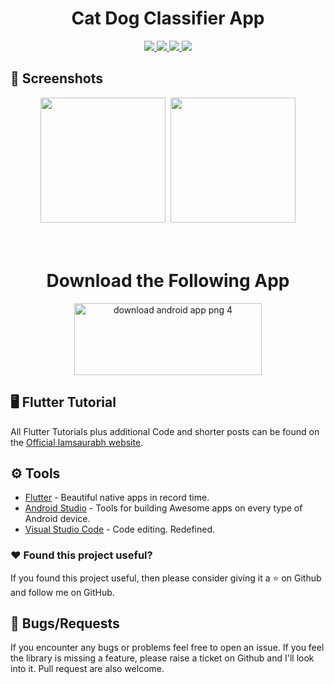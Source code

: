 <h1 align="center"> Cat Dog Classifier App</h1>

</h1>
<p align="center">
   <a href="https://github.com/KS9004">
    <img src="https://img.shields.io/badge/?style=for-the-badge">
  </a>
  <a href="https://play.google.com/store/apps/details?id=com.classifier.cat_vs_dog">
    <img src="https://img.shields.io/badge/Google-PlayStore-green.svg?style=for-the-badge">
  </a>
   <a href="https://www.youtube.com/channel/UCZIK8dK6N0TrgJFQ_f41iBQ">
    <img src="https://img.shields.io/badge/YouTube-iamtheks-red.svg?style=for-the-badge">
  </a>
 <a href="https://github.com/KS9004/cat_vs_dog_detector_app">
    <img src="https://img.shields.io/badge/Open-Source-green.svg?style=for-the-badge">
  </a>  
   
 
</p>


## 📱 Screenshots #

<p align="center">
  <img src="https://i.imgur.com/GkY7KJa.jpg" width="200" hspace="2">
  <img src="https://i.imgur.com/XcYWnf8.jpg" width="200" hspace="2">
  
</p>

<h1 align="center">
    <br>
  Download the Following App  
  <br>
</h1>
<p align="center">
<a href="https://play.google.com/store/apps/details?id=com.classifier.cat_vs_dog" title="Image from PNG Image"><img src="https://i.imgur.com/e4O2rYY.png?1" height="115"width="300" alt="download android app png 4"></a>
</p>



## 🖥 Flutter Tutorial
All Flutter Tutorials plus additional Code and shorter posts can be found on the [Official Iamsaurabh website](https://www.iamsaurabh.tech/). 

## ⚙️ Tools
* [Flutter](https://flutter.dev/) - Beautiful native apps in record time.
* [Android Studio](https://developer.android.com/studio/index.html/) - Tools for building Awesome apps on every type of Android device.
* [Visual Studio Code](https://code.visualstudio.com/) - Code editing. Redefined.


### :heart: Found this project useful?

If you found this project useful, then please consider giving it a :star: on Github and follow me on GitHub.


## 🐞 Bugs/Requests #
If you encounter any bugs or problems feel free to open an issue. If you feel the library is missing a feature, please raise a ticket on Github and I'll look into it. Pull request are also welcome.


